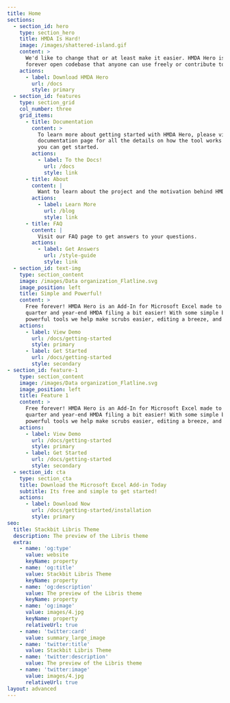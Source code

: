 ```yaml
---
title: Home
sections:
  - section_id: hero
    type: section_hero
    title: HMDA Is Hard!
    image: /images/shattered-island.gif
    content: >
      We'd like to change that or at least make it easier. HMDA Hero is a free
      forever open codebase that anyone can use freely or contribute to!
    actions:
      - label: Download HMDA Hero
        url: /docs
        style: primary
  - section_id: features
    type: section_grid
    col_number: three
    grid_items:
      - title: Documentation
        content: >
          To learn more about getting started with HMDA Hero, please visit our
          documentation page for all the details on how the tool works and how
          you can get started. 
        actions:
          - label: To the Docs!
            url: /docs
            style: link
      - title: About
        content: |
          Want to learn about the project and the motivation behind HMDA Hero? 
        actions:
          - label: Learn More
            url: /blog
            style: link
      - title: FAQ
        content: |
          Visit our FAQ page to get answers to your questions. 
        actions:
          - label: Get Answers
            url: /style-guide
            style: link
  - section_id: text-img
    type: section_content
    image: /images/Data organization_Flatline.svg
    image_position: left
    title: Simple and Powerful!
    content: >
      Free forever! HMDA Hero is an Add-In for Microsoft Excel made to make
      quarter and year-end HMDA filing a bit easier! With some simple but
      powerful tools we help make scrubs easier, editing a breeze, and more.
    actions:
      - label: View Demo
        url: /docs/getting-started
        style: primary
      - label: Get Started
        url: /docs/getting-started
        style: secondary
- section_id: feature-1
    type: section_content
    image: /images/Data organization_Flatline.svg
    image_position: left
    title: Feature 1
    content: >
      Free forever! HMDA Hero is an Add-In for Microsoft Excel made to make
      quarter and year-end HMDA filing a bit easier! With some simple but
      powerful tools we help make scrubs easier, editing a breeze, and more.
    actions:
      - label: View Demo
        url: /docs/getting-started
        style: primary
      - label: Get Started
        url: /docs/getting-started
        style: secondary
  - section_id: cta
    type: section_cta
    title: Download the Microsoft Excel Add-in Today
    subtitle: Its free and simple to get started!
    actions:
      - label: Download Now
        url: /docs/getting-started/installation
        style: primary
seo:
  title: Stackbit Libris Theme
  description: The preview of the Libris theme
  extra:
    - name: 'og:type'
      value: website
      keyName: property
    - name: 'og:title'
      value: Stackbit Libris Theme
      keyName: property
    - name: 'og:description'
      value: The preview of the Libris theme
      keyName: property
    - name: 'og:image'
      value: images/4.jpg
      keyName: property
      relativeUrl: true
    - name: 'twitter:card'
      value: summary_large_image
    - name: 'twitter:title'
      value: Stackbit Libris Theme
    - name: 'twitter:description'
      value: The preview of the Libris theme
    - name: 'twitter:image'
      value: images/4.jpg
      relativeUrl: true
layout: advanced
---
```

